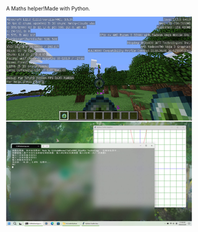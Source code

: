 A Maths helper!Made with Python.


![img](prtsc/Snipaste_2023-06-27_18-21-15.jpg)
![img](prtsc/2.0.jpg)
